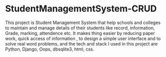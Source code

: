 # StudentManagementSystem-CRUD


This project is Student Management System that help schools and colleges to maintain and manage details of their students like record, information, Grade, marking, attendence etc. It makes thing easier by reducing paper work, quick access of information , to design a simple user interface and to solve real word problems, and the tech and stack I used in this project are Python, Django, Oops, dbsqlite3, html, css.
